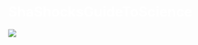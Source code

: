 # ShaShocksGuideToScience
<html>
<head>
<title>
ShaShock.com
</title>
</head>
<body { style="color:white" } background="blue-black-halftoned-dots-background_1164-1025.jpg">
<img src="The Superhero FIles.PNG" style margin="50%">
</body>
<html>

